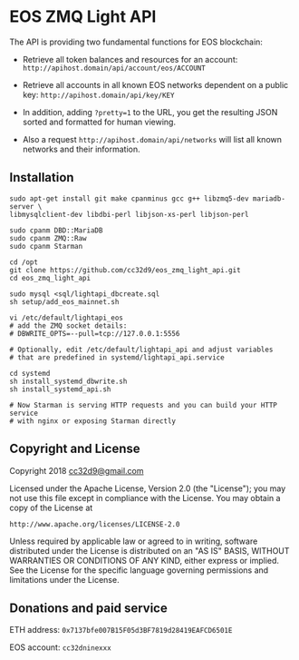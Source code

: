 # EOS ZMQ Light API

The API is providing two fundamental functions for EOS blockchain:

* Retrieve all token balances and resources for an account:
 `http://apihost.domain/api/account/eos/ACCOUNT`

* Retrieve all accounts in all known EOS networks dependent on a public key:
 `http://apihost.domain/api/key/KEY`

* In addition, adding `?pretty=1` to the URL, you get the resulting JSON
  sorted and formatted for human viewing.

* Also a request `http://apihost.domain/api/networks` will list all
  known networks and their information.


## Installation

```
sudo apt-get install git make cpanminus gcc g++ libzmq5-dev mariadb-server \
libmysqlclient-dev libdbi-perl libjson-xs-perl libjson-perl

sudo cpanm DBD::MariaDB
sudo cpanm ZMQ::Raw
sudo cpanm Starman

cd /opt
git clone https://github.com/cc32d9/eos_zmq_light_api.git
cd eos_zmq_light_api

sudo mysql <sql/lightapi_dbcreate.sql
sh setup/add_eos_mainnet.sh

vi /etc/default/lightapi_eos
# add the ZMQ socket details:
# DBWRITE_OPTS=--pull=tcp://127.0.0.1:5556

# Optionally, edit /etc/default/lightapi_api and adjust variables
# that are predefined in systemd/lightapi_api.service

cd systemd
sh install_systemd_dbwrite.sh
sh install_systemd_api.sh

# Now Starman is serving HTTP requests and you can build your HTTP service
# with nginx or exposing Starman directly
```




## Copyright and License

Copyright 2018 cc32d9@gmail.com

Licensed under the Apache License, Version 2.0 (the "License");
you may not use this file except in compliance with the License.
You may obtain a copy of the License at

    http://www.apache.org/licenses/LICENSE-2.0

Unless required by applicable law or agreed to in writing, software
distributed under the License is distributed on an "AS IS" BASIS,
WITHOUT WARRANTIES OR CONDITIONS OF ANY KIND, either express or implied.
See the License for the specific language governing permissions and
limitations under the License.


## Donations and paid service

ETH address: `0x7137bfe007B15F05d3BF7819d28419EAFCD6501E`

EOS account: `cc32dninexxx`
